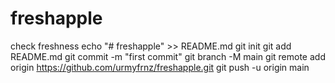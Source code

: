 # freshapple
check freshness
echo "# freshapple" >> README.md
git init
git add README.md
git commit -m "first commit"
git branch -M main
git remote add origin https://github.com/urmyfrnz/freshapple.git
git push -u origin main
